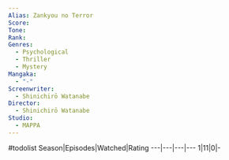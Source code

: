 ```yaml
---
Alias: Zankyou no Terror
Score:
Tone: 
Rank:
Genres:
  - Psychological
  - Thriller
  - Mystery
Mangaka:
  - "-"
Screenwriter:
  - Shinichirō Watanabe
Director:
  - Shinichirō Watanabe
Studio:
  - MAPPA
---
```

#todolist
Season|Episodes|Watched|Rating
---|---|---|---
1|11|0|-